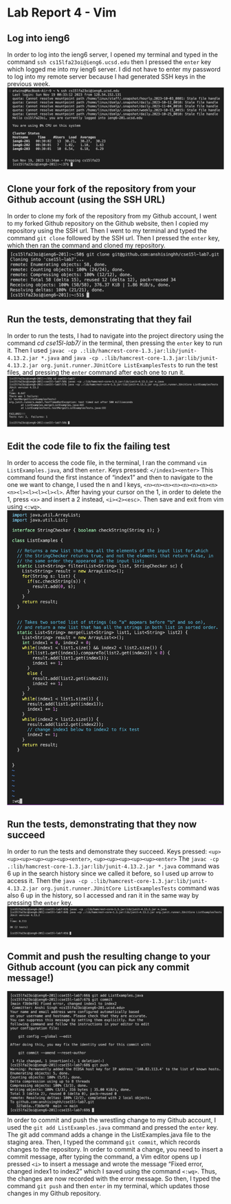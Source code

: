 # Lab Report 4 - Vim

## Log into ieng6
In order to log into the ieng6 server, I opened my terminal and typed in the command ```ssh cs15lfa23oi@ieng6.ucsd.edu``` then I pressed the ```enter``` key which logged me into my ieng6 server. I did not have to enter my password to log into my remote server because I had generated SSH keys in the previous week.
![](step4.png)

## Clone your fork of the repository from your Github account (using the SSH URL)
In order to clone my fork of the repository from my Github account, I went to my forked Github repository on the Github website, then I copied my repository using the SSH url. Then I went to my terminal and typed the command ```git clone``` followed by the SSH url. Then I pressed the ```enter``` key, which then ran the command and cloned my repository.
![](step5.png)

## Run the tests, demonstrating that they fail
In order to run the tests, I had to navigate into the project directory using the command *cd cse15l-lab7/* in the terminal, then pressing the ```enter``` key to run it. Then I used ```javac -cp .:lib/hamcrest-core-1.3.jar:lib/junit-4.13.2.jar *.java``` and ```java -cp .:lib/hamcrest-core-1.3.jar:lib/junit-4.13.2.jar org.junit.runner.JUnitCore ListExamplesTests``` to run the test files, and pressing the ```enter``` command after each one to run it. 
![](step6.png)

## Edit the code file to fix the failing test
In order to access the code file, in the terminal, I ran the command ```vim ListExamples.java```, and then ```enter```.
Keys pressed: ```</index1><enter>``` This command found the first instance of “index1” and then to navigate to the one we want to change, I used the n and l keys, ```<n><n><n><n><n><n><n><n><n><l><l><l><l><l>```. After having your cursor on the 1, in order to delete the 1, press ```<x>``` and insert a 2 instead, ```<i><2><esc>```. Then save and exit from vim using ```<:wq>```.
![](step7.png)

## Run the tests, demonstrating that they now succeed
In order to run the tests and demonstrate they succeed. 
Keys pressed: ```<up><up><up><up><up><up><enter>```, ```<up><up><up><up><up><enter>``` The ```javac -cp .:lib/hamcrest-core-1.3.jar:lib/junit-4.13.2.jar *.java``` command was 6 up in the search history since we called it before, so I used up arrow to access it. Then the ```java -cp .:lib/hamcrest-core-1.3.jar:lib/junit-4.13.2.jar org.junit.runner.JUnitCore ListExamplesTests``` command was also 6 up in the history, so I accessed and ran it in the same way by pressing the ```enter``` key.
![](step8.png)

## Commit and push the resulting change to your Github account (you can pick any commit message!)
![](step9.png)
In order to commit and push the wrestling change to my Github account, I used the ```git add ListExamples.java``` command and pressed the ```enter``` key. The git add command adds a change in the ListExamples.java file to the staging area. Then, I typed the command ```git commit```, which records changes to the repository. In order to commit a change, you need to insert a commit message, after typing the command, a Vim editor opens up I pressed ```<i>``` to insert a message and wrote the message “Fixed error, changed index1 to index2” which I saved using the command ```<:wq>```. Thus, the changes are now recorded with the error message. So then, I typed the command ```git push``` and then ```enter``` in my terminal, which updates those changes in my Github repository.
